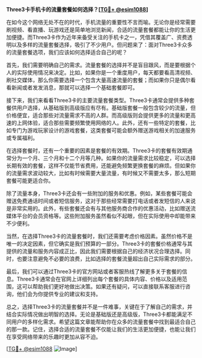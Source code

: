 **Three3卡手机卡的流量套餐如何选择？[[TG💪+ @esim1088](https://t.me/s/esim1088)]**

在如今这个网络无处不在的时代，手机流量的重要性不言而喻。无论你是经常需要刷视频、看直播、玩游戏还是简单地浏览新闻，合适的流量套餐都能让你的生活更加便捷。而Three3卡作为近年来备受关注的手机卡之一，凭借其覆盖广、资费透明以及多样的流量套餐选择，吸引了不少用户。但问题来了：面对Three3卡众多的流量套餐选项，我们应该如何选择适合自己的呢？

首先，我们需要明确自己的需求。流量套餐的选择并不是盲目跟风，而是要根据个人的实际使用情况来决定。比如，如果你是一个重度用户，每天都要看高清视频、刷社交媒体，那么你需要选择一个包含大量高速流量的套餐；而如果你只是偶尔看看新闻或者发发消息，那就可以选择一个基础套餐即可。

接下来，我们来看看Three3卡的主要流量套餐类型。Three3卡通常会提供多种套餐供用户选择，从基础版到高级版应有尽有。基础版套餐一般包含较少的流量，但价格便宜，适合那些对流量需求不高的人群。而高级版则会提供更多的流量和更高速的上网体验，适合那些需要频繁使用网络的人。此外，还有一些特定的套餐，比如专门为游戏玩家设计的游戏套餐，这类套餐可能会额外赠送游戏相关的加速服务或专属福利。

在选择套餐时，还有一个重要的因素是套餐的有效期。Three3卡的套餐有效期通常分为一个月、三个月和十二个月等几种。如果你的流量需求比较稳定，可以选择长期有效的套餐，这样不仅能节省费用，还能避免频繁更换套餐的麻烦。但如果你的流量需求波动较大，比如有时候需要大量流量，有时候又不需要太多，那么短期套餐可能更适合你。

除了流量本身，Three3卡还会有一些附加的服务和优惠。例如，某些套餐可能会赠送免费通话时间或者短信服务，这对于那些经常需要打电话或者发短信的人来说是非常实用的。此外，有些套餐还会有与其他服务商合作的优惠活动，比如赠送流媒体平台的会员资格等。这些附加服务虽然看似不起眼，但在实际使用中却能带来不少便利。

当然，在选择Three3卡的流量套餐时，我们还需要考虑价格因素。虽然价格不是唯一的决定因素，但它确实是我们预算的一部分。Three3卡的套餐价格通常与其提供的流量和服务内容成正比，因此我们需要根据自己的经济状况合理选择。同时，也要注意避免不必要的浪费，比如选择的套餐流量超出自己实际需求的部分。

最后，我们可以通过Three3卡的官方网站或者客服热线了解更多关于套餐的信息。Three3卡通常会在官网上详细列出每个套餐的具体内容、价格以及适用范围，这可以帮助我们更好地做出决策。如果还有疑问，可以直接联系客服进行咨询，他们会为你提供专业的建议和支持。

总之，选择Three3卡的流量套餐并不是一件难事，关键在于了解自己的需求，并结合实际情况做出明智的选择。无论是基础版还是高级版，Three3卡都能满足不同用户的多样化需求。希望这篇文章能帮助你在众多的流量套餐中找到最适合自己的那一款。记住，选择合适的流量套餐不仅能让我们的生活更加便捷，也能让我们在享受网络带来的乐趣时更加从容不迫。

[[TG💪+ @esim1088](https://t.me/s/esim1088) ![Image](https://i.postimg.cc/4NQfJmqS/Snipaste-2025-05-13-00-14-12.png)]